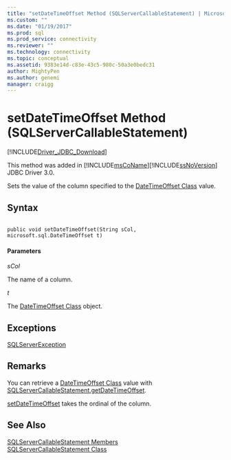```yaml
---
title: "setDateTimeOffset Method (SQLServerCallableStatement) | Microsoft Docs"
ms.custom: ""
ms.date: "01/19/2017"
ms.prod: sql
ms.prod_service: connectivity
ms.reviewer: ""
ms.technology: connectivity
ms.topic: conceptual
ms.assetid: 9383e14d-c83e-43c5-980c-50a3e0bedc31
author: MightyPen
ms.author: genemi
manager: craigg
---
```

# setDateTimeOffset Method (SQLServerCallableStatement)
[!INCLUDE[Driver_JDBC_Download](../../../includes/driver_jdbc_download.md)]

  This method was added in [!INCLUDE[msCoName](../../../includes/msconame_md.md)][!INCLUDE[ssNoVersion](../../../includes/ssnoversion-md.md)] JDBC Driver 3.0.  
  
 Sets the value of the column specified to the [DateTimeOffset Class](../../../connect/jdbc/reference/datetimeoffset-class.md) value.  
  
## Syntax  
  
```  
  
public void setDateTimeOffset(String sCol, microsoft.sql.DateTimeOffset t)  
```  
  
#### Parameters  
 *sCol*  
  
 The name of a column.  
  
 *t*  
  
 The [DateTimeOffset Class](../../../connect/jdbc/reference/datetimeoffset-class.md) object.  
  
## Exceptions  
 [SQLServerException](../../../connect/jdbc/reference/sqlserverexception-class.md)  
  
## Remarks  
 You can retrieve a [DateTimeOffset Class](../../../connect/jdbc/reference/datetimeoffset-class.md) value with [SQLServerCallableStatement.getDateTimeOffset](../../../connect/jdbc/reference/getdatetimeoffset-method-sqlservercallablestatement.md).  
  
 [setDateTimeOffset](../../../connect/jdbc/reference/setdatetimeoffset-method-sqlserverpreparedstatement.md) takes the ordinal of the column.  
  
## See Also  
 [SQLServerCallableStatement Members](../../../connect/jdbc/reference/sqlservercallablestatement-members.md)   
 [SQLServerCallableStatement Class](../../../connect/jdbc/reference/sqlservercallablestatement-class.md)  
  
  
